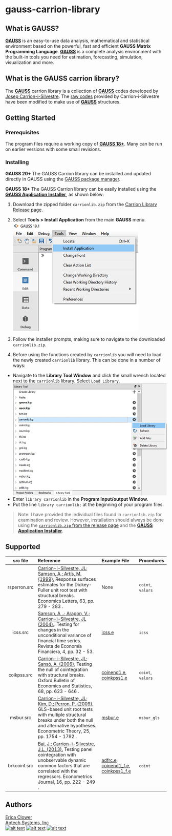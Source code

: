 # gauss-carrion-library

## What is GAUSS?
[**GAUSS**](www.aptech.com) is an easy-to-use data analysis, mathematical and statistical environment based on the powerful, fast and efficient **GAUSS Matrix Programming Language**. [**GAUSS**](www.aptech.com) is a complete analysis environment with the built-in tools you need for estimation, forecasting, simulation, visualization and more.

## What is the GAUSS carrion library?
The [**GAUSS**](www.aptech.com) carrion library is a collection of [**GAUSS**](www.aptech.com) codes developed by [Josep Carrion-i-Silvestre](https://webgrec.ub.edu/webpages/personal/ang/000698_carrion.ub.edu.html). The [raw codes](https://webgrec.ub.edu/webpages/personal/ang/000698_carrion.ub.edu.html) provided by Carrion-i-Silvestre have been modified to make use of [**GAUSS**](www.aptech.com) structures.

## Getting Started
### Prerequisites
The program files require a working copy of [**GAUSS 18+**](www.aptech.com). Many can be run on earlier versions with some small revisions.

### Installing
**GAUSS 20+**
The GAUSS Carrion library can be installed and updated directly in GAUSS using the [GAUSS package manager](https://www.aptech.com/blog/gauss-package-manager-basics/).

**GAUSS 18+**
The GAUSS Carrion library can be easily installed using the [**GAUSS Application Installer**](https://www.aptech.com/support/installation/using-the-applications-installer-wizard/), as shown below:

1. Download the zipped folder `carrionlib.zip` from the [Carrion Library Release page](https://github.com/aptech/gauss-carrion-library/releases).
2. Select **Tools > Install Application** from the main **GAUSS** menu.  
![install wizard](images/install_application.png)  

3. Follow the installer prompts, making sure to navigate to the downloaded `carrionlib.zip`.
4. Before using the functions created by `carrionlib` you will need to load the newly created `carrionlib` library. This can be done in a number of ways:
  *   Navigate to the **Library Tool Window** and click the small wrench located next to the `carrionlib` library. Select `Load Library`.  
  ![load library](images/load_carrionlib.jpg)
  *  Enter `library carrionlib` in the **Program Input/output Window**.
  *  Put the line `library carrionlib;` at the beginning of your program files.

>Note: I have provided the individual files found in `carrionlib.zip` for examination and review. However, installation should always be done using the [`carrionlib.zip` from the release page](https://github.com/aptech/gauss-carrion-library/releases) and the [**GAUSS Application Installer**](https://www.aptech.com/support/installation/using-the-applications-installer-wizard/).

## Supported

|src file| Reference| Example File | Procedures |
|:------:|:---------|:-------------|:-------------|
|rsperron.src| [Carrion-i-Silvestre, JL; Samson, A.; Artís, M. (1999).](https://www.sciencedirect.com/science/article/abs/pii/S0165176599000440) Response surfaces estimates for the Dickey-Fuller unit root test with structural breaks. Economics Letters, 63, pp. 279 - 283 .| None | `coint`, `valors`|
|icss.src| [Samson, A ..; Aragon, V.; Carrion-i-Silvestre, JL (2004).](https://core.ac.uk/download/pdf/6509165.pdf). Testing for changes in the unconditional variance of financial time series. Revista de Economía Financiera, 4, pp. 32 - 53.| [icss.e](examples/icss.e) | `icss` |
|coikpss.src| [Carrion-i-Silvestre, JL; Sansó, A. (2006).](https://onlinelibrary.wiley.com/doi/abs/10.1111/j.1468-0084.2006.00180.x) Testing the null of cointegration with structural breaks. Oxford Bulletin of Economics and Statistics, 68, pp. 623 - 646 . | [coinend1.e](examples/coinend1.e), [coinkpss1.e](examples/coinkpss1.e)| `coint`, `valors`|
|msbur.src| [Carrion-i-Silvestre, JL; Kim, D.; Perron, P. (2009).](https://www.cambridge.org/core/journals/econometric-theory/article/glsbased-unit-root-tests-with-multiple-structural-breaks-under-both-the-null-and-the-alternative-hypotheses/9159BB7FBC1E1D0A6AE25C827A9CDB18) GLS-based unit root tests with multiple structural breaks under both the null and alternative hypotheses. Econometric Theory, 25, pp. 1754 - 1792 .| [msbur.e](examples/msbur.e)| `msbur_gls`|
|brkcoint.src| [Bai, J.; Carrion-i-Silvestre, J.L. (2013).](https://academic.oup.com/ectj/article-abstract/16/2/222/5060519?redirectedFrom=PDF) Testing panel cointegration with unobservable dynamic common factors that are correlated with the regressors. Econometrics Journal, 16, pp. 222 - 249 . | [adfrc.e](examples/adfrc.e), [coinend1_f.e](examples/coinend1_f.e), [coinkpss1_f.e](examples/coinkpss1_f.e)  | `coint`|

## Authors
[Erica Clower](mailto:erica@aptech.com)  
[Aptech Systems, Inc](https://www.aptech.com/)  
[![alt text][1.1]][1]
[![alt text][2.1]][2]
[![alt text][3.1]][3]

<!-- links to social media icons -->
[1.1]: https://www.aptech.com/wp-content/uploads/2019/02/fb.png (Visit Aptech Facebook)
[2.1]: https://www.aptech.com/wp-content/uploads/2019/02/gh.png (Aptech Github)
[3.1]: https://www.aptech.com/wp-content/uploads/2019/02/li.png (Find us on LinkedIn)

<!-- links to your social media accounts -->
[1]: https://www.facebook.com/GAUSSAptech/
[2]: https://github.com/aptech
[3]: https://linkedin.com/in/ericaclower
<!-- Please don't remove this: Grab your social icons from https://github.com/carlsednaoui/gitsocial -->
